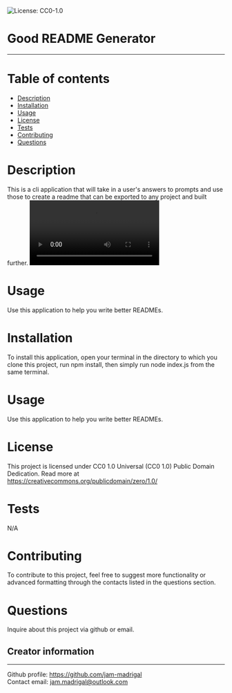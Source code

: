 
![License: CC0-1.0](https://img.shields.io/badge/License-CC0%201.0-lightgrey.svg)
# Good README Generator
---

# Table of contents
- [Description](#description)
- [Installation](#installation)
- [Usage](#usage)
- [License](#license)
- [Tests](#tests)
- [Contributing](#Contributing)
- [Questions](#questions)


# Description
This is a cli application that will take in a user's answers to prompts and use those to create a readme that can be exported to any project and built further.
![Demo Video](https://github.com/jam-madrigal/readme-generator/blob/master/assets/2020-08-14_15-55-36%20.mp4?raw=true)

# Usage
Use this application to help you write better READMEs.

# Installation
To install this application, open your terminal in the directory to which you clone this project, run npm install, then simply run node index.js from the same terminal.

# Usage
Use this application to help you write better READMEs.

# License
This project is licensed under CC0 1.0 Universal (CC0 1.0)
    Public Domain Dedication. Read more at https://creativecommons.org/publicdomain/zero/1.0/

# Tests
N/A

# Contributing
To contribute to this project, feel free to suggest more functionality or advanced formatting through the contacts listed in the questions section.

# Questions
Inquire about this project via github or email.

## Creator information
---
Github profile: https://github.com/jam-madrigal  
Contact email: jam.madrigal@outlook.com


